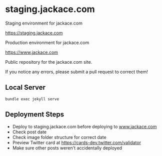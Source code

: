 # staging.jackace.com

Staging environment for jackace.com

https://staging.jackace.com

Production environment for jackace.com

https://www.jackace.com

Public repository for the jackace.com site.

If you notice any errors, please submit a pull request to correct them!

## Local Server

`bundle exec jekyll serve`

## Deployment Steps

* Deploy to staging.jackace.com before deploying to www.jackace.com
* Check post date
* Check image folder structure for correct date
* Preview Twitter card at https://cards-dev.twitter.com/validator
* Make sure other posts weren't accidentally deployed
